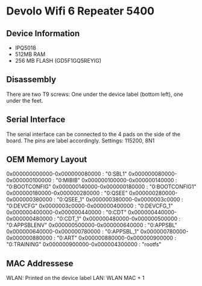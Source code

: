 # Devolo Wifi 6 Repeater 5400

## Device Information
- IPQ5018
- 512MB RAM
- 256 MB FLASH (GD5F1GQ5REYIG)

## Disassembly
There are two T9 screws: One under the device label (bottom left), one under the feet.

## Serial Interface
The serial interface can be connected to the 4 pads on the side of the board. The pins are label accordingly.
Settings: 115200, 8N1

## OEM Memory Layout
0x000000000000-0x000000080000 : "0:SBL1"
0x000000080000-0x000000100000 : "0:MIBIB"
0x000000100000-0x000000140000 : "0:BOOTCONFIG"
0x000000140000-0x000000180000 : "0:BOOTCONFIG1"
0x000000180000-0x000000280000 : "0:QSEE"
0x000000280000-0x000000380000 : "0:QSEE_1"
0x000000380000-0x0000003c0000 : "0:DEVCFG"
0x0000003c0000-0x000000400000 : "0:DEVCFG_1"
0x000000400000-0x000000440000 : "0:CDT"
0x000000440000-0x000000480000 : "0:CDT_1"
0x000000480000-0x000000500000 : "0:APPSBLENV"
0x000000500000-0x000000640000 : "0:APPSBL"
0x000000640000-0x000000780000 : "0:APPSBL_1"
0x000000780000-0x000000880000 : "0:ART"
0x000000880000-0x000000900000 : "0:TRAINING"
0x000000900000-0x000004300000 : "rootfs"

## MAC Addressese
WLAN: Printed on the device label
LAN: WLAN MAC + 1
